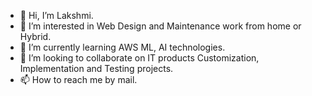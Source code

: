 - 👋 Hi, I’m Lakshmi.
- 👀 I’m interested in Web Design and Maintenance work from home or Hybrid.
- 🌱 I’m currently learning AWS ML, AI technologies.
- 💞️ I’m looking to collaborate on IT products Customization, Implementation and Testing projects.
- 📫 How to reach me by mail.

<!---
lathalakshmi/lathalakshmi is a ✨ special ✨ repository because its `README.md` (this file) appears on your GitHub profile.
You can click the Preview link to take a look at your changes.
--->
